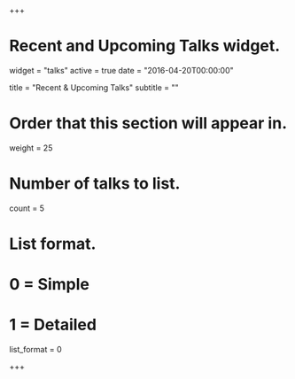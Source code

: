 +++
# Recent and Upcoming Talks widget.
widget = "talks"
active = true
date = "2016-04-20T00:00:00"

title = "Recent & Upcoming Talks"
subtitle = ""

# Order that this section will appear in.
weight = 25

# Number of talks to list.
count = 5

# List format.
#   0 = Simple
#   1 = Detailed
list_format = 0

+++
